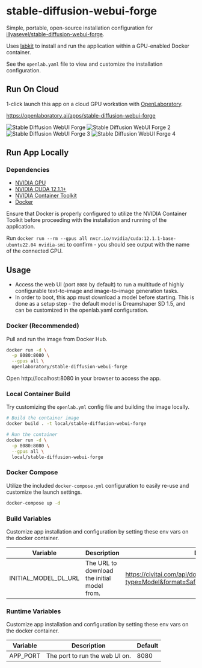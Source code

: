 # stable-diffusion-webui-forge
Simple, portable, open-source installation configuration for [illyasevel/stable-diffusion-webui-forge](https://github.com/lllyasviel/stable-diffusion-webui-forge).

Uses [labkit](https://github.com/underhill-ai/labkit) to install and run the application within a GPU-enabled Docker container.

See the `openlab.yaml` file to view and customize the installation configuration.

## Run On Cloud

1-click launch this app on a cloud GPU workstion with [OpenLaboratory](https://openlaboratory.ai).

https://openlaboratory.ai/apps/stable-diffusion-webui-forge


![Stable Diffusion WebUI Forge](https://localbarn.openlaboratory.ai/_next/image?url=%2Fapps%2Fstable-diffusion-webui%2Ft2i.png&w=3840&q=75)
![Stable Diffusion WebUI Forge 2](https://localbarn.openlaboratory.ai/_next/image?url=%2Fapps%2Fstable-diffusion-webui%2Fcontrolnet.png&w=3840&q=75)
![Stable Diffusion WebUI Forge 3](https://localbarn.openlaboratory.ai/_next/image?url=%2Fapps%2Fstable-diffusion-webui%2Finpainting.png&w=3840&q=75)
![Stable Diffusion WebUI Forge 4](https://localbarn.openlaboratory.ai/_next/image?url=%2Fapps%2Fstable-diffusion-webui%2Fextensions.png&w=3840&q=75)

## Run App Locally

### Dependencies

- [NVIDIA GPU](https://developer.nvidia.com/cuda-gpus)
- [NVIDIA CUDA 12.1.1+](https://docs.nvidia.com/cuda/cuda-installation-guide-linux/)
- [NVIDIA Container Toolkit](https://docs.nvidia.com/datacenter/cloud-native/container-toolkit/latest/install-guide.html)
- [Docker](https://docs.docker.com/engine/install/)

Ensure that Docker is properly configured to utilize the NVIDIA Container Toolkit before proceeding with the installation and running of the application.

Run `docker run --rm --gpus all nvcr.io/nvidia/cuda:12.1.1-base-ubuntu22.04 nvidia-smi` to confirm - you should see output with the name of the connected GPU.

## Usage

- Access the web UI (port `8080` by default) to run a multitude of highly configurable text-to-image and image-to-image generation tasks.
- In order to boot, this app must download a model before starting.  This is done as a setup step - the default model is Dreamshaper SD 1.5, and can be customized in the openlab.yaml configuration.


### Docker (Recommended)

Pull and run the image from Docker Hub.

```bash
docker run -d \
  -p 8080:8080 \
  --gpus all \
  openlaboratory/stable-diffusion-webui-forge
```

Open http://localhost:8080 in your browser to access the app.

### Local Container Build

Try customizing the `openlab.yml` config file and building the image locally.

```bash
# Build the container image
docker build . -t local/stable-diffusion-webui-forge

# Run the container
docker run -d \
  -p 8080:8080 \
  --gpus all \
  local/stable-diffusion-webui-forge
```

### Docker Compose

Utilize the included `docker-compose.yml` configuration to easily re-use and customize the launch settings.

```bash
docker-compose up -d
```


### Build Variables

Customize app installation and configuration by setting these env vars on the docker container.

| Variable | Description | Default |
| --- | --- | --- |
| INITIAL_MODEL_DL_URL | The URL to download the initial model from. | https://civitai.com/api/download/models/128713?type=Model&format=SafeTensor&size=pruned&fp=fp16 |


### Runtime Variables

Customize app installation and configuration by setting these env vars on the docker container.

| Variable | Description | Default |
| --- | --- | --- |
| APP_PORT | The port to run the web UI on. | 8080 |
